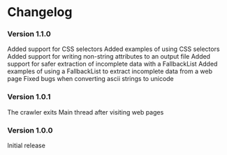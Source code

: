 # Changelog

### Version 1.1.0
Added support for CSS selectors
Added examples of using CSS selectors
Added support for writing non-string attributes to an output file
Added support for safer extraction of incomplete data with a FallbackList
Added examples of using a FallbackList to extract incomplete data from a web page
Fixed bugs when converting ascii strings to unicode

### Version 1.0.1
The crawler exits Main thread after visiting web pages

### Version 1.0.0
Initial release

